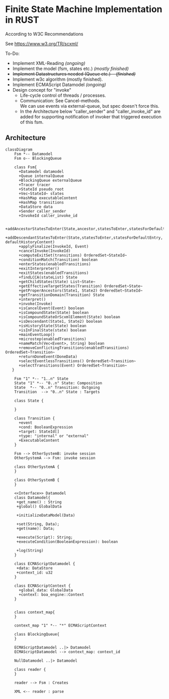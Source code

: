 # Finite State Machine Implementation in RUST

According to W3C Recommendations

See https://www.w3.org/TR/scxml/

To-Do:

+ Implement XML-Reading _(ongoing)_
+ Implement the model (fsm, states etc.) _(mostly finished)_
+ <s>Implement Datastructures needed (Queue etc.)-- _(finished)_</s>
+ Implement w3c algorithm (mostly finished).
+ Implement ECMAScript Datamodel _(ongoing)_
+ Design concept for "invoke"
    + Life-cycle control of threads / processes.
    + Communication: See Cancel-methods. <br>
      We can use events via external-queue, but spec doesn't force this.
    + In the Architecture below "caller_sender" and "caller_invoke_id"
      are added for supporting notification of invoker that triggered execution of this fsm.

## Architecture

```mermaid
classDiagram
    Fsm *-- Datamodel
    Fsm o-- BlockingQueue

    class Fsm{
      +Datamodel datamodel
      +Queue internalQueue
      +BlockingQueue externalQueue
      +Tracer tracer
      +StateId pseudo_root
      +Vec~StateId~ states
      +HashMap executableContent
      +HashMap transitions
      +DataStore data
      +Sender caller_sender
      +InvokeId caller_invoke_id
      
      +addAncestorStatesToEnter(State,ancestor,statesToEnter,statesForDefaultEntry,defaultHistoryContent)
      +addDescendantStatesToEnter(State,statesToEnter,statesForDefaultEntry, defaultHistoryContent)
      +applyFinalize(InvokeId, Event)
      +cancelInvoke(InvokeId)
      +computeExitSet(transitions) OrderedSet~StateId~
      +conditionMatch(Transition) boolean
      +enterStates(enabledTransitions)
      +exitInterpreter()
      +exitStates(enabledTransitions)
      +findLCCA(stateList) State
      +getChildStates(State) List~State~
      +getEffectiveTargetStates(Transition) OrderedSet~State~
      +getProperAncestors(State1, State2) OrderedSet~StateId~
      +getTransitionDomain(Transition) State
      +interpret()
      +invoke(Invoke)
      +isCancelEvent(Event) boolean
      +isCompoundState(State) boolean
      +isCompoundStateOrScxmlElement(State) boolean
      +isDescendant(State1, State2) boolean
      +isHistoryState(State) boolean
      +isInFinalState(state) boolean
      +mainEventLoop()
      +microstep(enabledTransitions)
      +nameMatch(Vec<Event>, String) boolean
      +removeConflictingTransitions(enabledTransitions) OrderedSet~Transition~
      +returnDoneEvent(DoneData)
      +selectEventlessTransitions() OrderedSet~Transition~
      +selectTransitions(Event) OrderedSet~Transition~
   }
    
    Fsm "1" *-- "1..n" State
    State "1" *-- "0..n" State: Composition
    State  *-- "0..n" Transition: Outgoing
    Transition  --> "0..n" State : Targets
    
    class State {
    
    }

    class Transition {
      +event
      +cond: BooleanExpression
      +target: StateId[]
      +type: "internal" or "external"
      +ExecutableContent
    }

    Fsm --> OtherSystemB: invoke session
    OtherSystemA --> Fsm: invoke session

    class OtherSystemA {
    }
    
    class OtherSystemB {
    }
    
    <<Interface>> Datamodel
    class Datamodel{    
     +get_name() : String
     +global() GlobalData

     +initializeDataModel(Data)

     +set(String, Data);
     +get(name): Data;

     +execute(Script): String;
     +executeCondition(BooleanExpression): boolean
     
     +log(String)
    }

    class ECMAScriptDatamodel {
     +data: DataStore
     +context_id: u32
    }

    class ECMAScriptContext {
      +global_data: GlobalData
      +context: boa_engine::Context
    }

    
    class context_map{
    }
    
    context_map "1" *-- "*" ECMAScriptContext

    class BlockingQueue{
    }
    
    ECMAScriptDatamodel ..|> Datamodel
    ECMAScriptDatamodel --> context_map: context_id
    
    NullDatamodel ..|> Datamodel
    
    class reader {
    }
      
    reader --> Fsm : Creates
    
    XML <-- reader : parse
    
```




